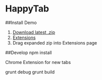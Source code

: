 HappyTab
=========

##Install Demo
1. [Download latest .zip](https://github.com/brittneykernan/happytab/tree/master/package)
2. [Extensions](chrome://extensions/)
3. Drag expanded zip into Extensions page

##Develop 
npm install

Chrome Extension for new tabs

grunt debug
grunt build
